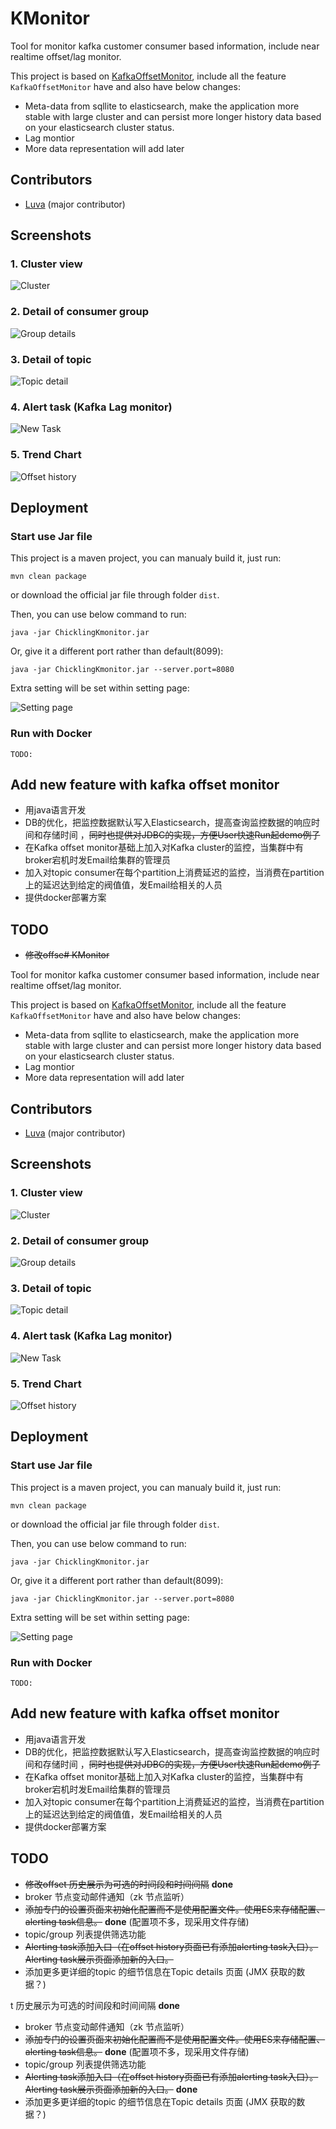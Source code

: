 # KMonitor

Tool for monitor kafka customer consumer based information, include near realtime offset/lag monitor.

This project is based on [KafkaOffsetMonitor](https://github.com/quantifind/KafkaOffsetMonitor), include all the feature `KafkaOffsetMonitor` have and also have below changes:

- Meta-data from sqllite to elasticsearch, make the application more stable with large cluster and can persist more longer history data based on your elasticsearch cluster status.
- Lag montior
- More data representation will add later

## Contributors

- [Luva](https://github.com/Hulva) (major contributor)

## Screenshots

### 1. Cluster view

![Cluster](./doc/cluster.PNG)


### 2. Detail of consumer group

![Group details](./doc/group-details.PNG)

### 3. Detail of topic

![Topic detail](./doc/topic-details.PNG)

### 4. Alert task (Kafka Lag monitor)

![New Task](./doc/newTask.PNG)

### 5. Trend Chart

![Offset history](./doc/offset-history.PNG)

## Deployment

### Start use Jar file

This project is a maven project, you can manualy build it, just run:

`mvn clean package`

or download the official jar file through folder `dist`.

Then, you can use below command to run:

`java -jar ChicklingKmonitor.jar`

Or, give it a different port rather than default(8099):

`java -jar ChicklingKmonitor.jar --server.port=8080`

Extra setting will be set within setting page:

![Setting page](./doc/setting.PNG)


### Run with Docker

```
TODO:
```


## Add new feature with kafka offset monitor
- 用java语言开发		    
- DB的优化，把监控数据默认写入Elasticsearch，提高查询监控数据的响应时间和存储时间 ，<del>同时也提供对JDBC的实现，方便User快速Run起demo例子</del>
- 在Kafka offset monitor基础上加入对Kafka cluster的监控，当集群中有broker宕机时发Email给集群的管理员
- 加入对topic consumer在每个partition上消费延迟的监控，当消费在partition上的延迟达到给定的阀值值，发Email给相关的人员
- 提供docker部署方案

## TODO

- <del>修改offse# KMonitor

Tool for monitor kafka customer consumer based information, include near realtime offset/lag monitor.

This project is based on [KafkaOffsetMonitor](https://github.com/quantifind/KafkaOffsetMonitor), include all the feature `KafkaOffsetMonitor` have and also have below changes:

- Meta-data from sqllite to elasticsearch, make the application more stable with large cluster and can persist more longer history data based on your elasticsearch cluster status.
- Lag montior
- More data representation will add later

## Contributors

- [Luva](https://github.com/Hulva) (major contributor)

## Screenshots

### 1. Cluster view

![Cluster](./doc/cluster.PNG)


### 2. Detail of consumer group

![Group details](./doc/group-details.PNG)

### 3. Detail of topic

![Topic detail](./doc/topic-details.PNG)

### 4. Alert task (Kafka Lag monitor)

![New Task](./doc/newTask.PNG)

### 5. Trend Chart

![Offset history](./doc/offset-history.PNG)

## Deployment

### Start use Jar file

This project is a maven project, you can manualy build it, just run:

`mvn clean package`

or download the official jar file through folder `dist`.

Then, you can use below command to run:

`java -jar ChicklingKmonitor.jar`

Or, give it a different port rather than default(8099):

`java -jar ChicklingKmonitor.jar --server.port=8080`

Extra setting will be set within setting page:

![Setting page](./doc/setting.PNG)


### Run with Docker

```
TODO:
```


## Add new feature with kafka offset monitor
- 用java语言开发		    
- DB的优化，把监控数据默认写入Elasticsearch，提高查询监控数据的响应时间和存储时间 ，<del>同时也提供对JDBC的实现，方便User快速Run起demo例子</del>
- 在Kafka offset monitor基础上加入对Kafka cluster的监控，当集群中有broker宕机时发Email给集群的管理员
- 加入对topic consumer在每个partition上消费延迟的监控，当消费在partition上的延迟达到给定的阀值值，发Email给相关的人员
- 提供docker部署方案

## TODO

- <del>修改offset 历史展示为可选的时间段和时间间隔</del> **done**
- broker 节点变动邮件通知（zk 节点监听）
- <del>添加专门的设置页面来初始化配置而不是使用配置文件。使用ES来存储配置、alerting task信息。</del> **done** (配置项不多，现采用文件存储) 
- topic/group 列表提供筛选功能
- <del>Alerting task添加入口（在offset history页面已有添加alerting task入口）。Alerting task展示页面添加新的入口。</del>
- 添加更多更详细的topic 的细节信息在Topic details 页面 (JMX 获取的数据？)



t 历史展示为可选的时间段和时间间隔</del> **done**
- broker 节点变动邮件通知（zk 节点监听）
- <del>添加专门的设置页面来初始化配置而不是使用配置文件。使用ES来存储配置、alerting task信息。</del> **done** (配置项不多，现采用文件存储) 
- topic/group 列表提供筛选功能
- <del>Alerting task添加入口（在offset history页面已有添加alerting task入口）。Alerting task展示页面添加新的入口。</del> **done**
- 添加更多更详细的topic 的细节信息在Topic details 页面 (JMX 获取的数据？)



